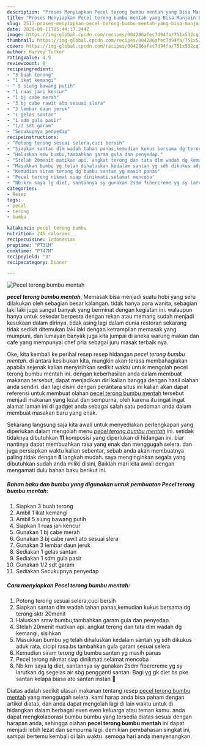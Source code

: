 ```yaml
---
description: "Proses Menyiapkan Pecel terong bumbu mentah yang Bisa Manjain Lidah"
title: "Proses Menyiapkan Pecel terong bumbu mentah yang Bisa Manjain Lidah"
slug: 2517-proses-menyiapkan-pecel-terong-bumbu-mentah-yang-bisa-manjain-lidah
date: 2020-09-11T05:44:17.244Z
image: https://img-global.cpcdn.com/recipes/004286afec7d94fa/751x532cq70/pecel-terong-bumbu-mentah-foto-resep-utama.jpg
thumbnail: https://img-global.cpcdn.com/recipes/004286afec7d94fa/751x532cq70/pecel-terong-bumbu-mentah-foto-resep-utama.jpg
cover: https://img-global.cpcdn.com/recipes/004286afec7d94fa/751x532cq70/pecel-terong-bumbu-mentah-foto-resep-utama.jpg
author: Harvey Tucker
ratingvalue: 4.9
reviewcount: 8
recipeingredient:
- "3 buah terong"
- "1 ikat kemangi"
- " 5 siung bawang putih"
- "1 ruas jari kencur"
- "1 bj cabe merah"
- "3 bj cabe rawit ato sesuai slera"
- "3 lembar daun jeruk"
- "1 gelas santan"
- "1 sdm gula pasir"
- "1/2 sdt garam"
- "Secukupnya penyedap"
recipeinstructions:
- "Potong terong sesuai selera,cuci bersih"
- "Siapkan santan dlm wadah tahan panas,kemudian kukus bersama dg terong sktr 20menit"
- "Haluskan smw bumbu,tambahkan garam gula dan penyedap."
- "Stelah 20menit matikan api. angkat terong dan tata dlm wadah dg kemangi, sisihkan"
- "Masukkan bumbu yg telah dihaluskan kedalam santan yg sdh dikukus aduk rata, cicipi rasa.bs tambahkan gula garam sesuai selera"
- "Kemudian siram terong dg bumbu santan yg masih panas"
- "Pecel terong nikmat siap dinikmati.selamat mencoba"
- "Nb:krn saya lg diet, santannya sy gunakan 2sdm fibercreme yg sy larutkan dg segelas air sbg pengganti santan. Bagi yg gk diet bs pke santan kelapa biasa ato santan instan 🤗"
categories:
- Resep
tags:
- pecel
- terong
- bumbu

katakunci: pecel terong bumbu 
nutrition: 245 calories
recipecuisine: Indonesian
preptime: "PT31M"
cooktime: "PT47M"
recipeyield: "3"
recipecategory: Dinner

---
```



![Pecel terong bumbu mentah](https://img-global.cpcdn.com/recipes/004286afec7d94fa/751x532cq70/pecel-terong-bumbu-mentah-foto-resep-utama.jpg)

<b><i>pecel terong bumbu mentah</i></b>, Memasak bisa menjadi suatu hobi yang seru dilakukan oleh sebagian besar kalangan. tidak hanya para wanita, sebagian laki laki juga sangat banyak yang berminat dengan kegiatan ini. walaupun hanya untuk sekedar berpesta dengan rekan atau memang sudah menjadi kesukaan dalam dirinya. tidak asing lagi dalam dunia restoran sekarang tidak sedikit ditemukan laki laki dengan ketrampilan memasak yang mumpuni, dan lumayan banyak juga kita jumpai di aneka warung makan dan cafe yang mempunyai chef pria sebagai juru masak terbaik nya.



Oke, kita kembali ke perihal resep resep hidangan <i>pecel terong bumbu mentah</i>. di antara kesibukan kita, mungkin akan terasa membahagiakan apabila sejenak kalian menyisihkan sedikit waktu untuk mengolah pecel terong bumbu mentah ini. dengan keberhasilan anda dalam membuat makanan tersebut, dapat menjadikan diri kalian bangga dengan hasil olahan anda sendiri. dan lagi disini dengan perantara situs ini kalian akan dapat referensi untuk membuat olahan <u>pecel terong bumbu mentah</u> tersebut menjadi makanan yang lezat dan sempurna, oleh karena itu ingat ingat alamat laman ini di gadget anda sebagai salah satu pedoman anda dalam membuat masakan baru yang enak.


Sekarang langsung saja kita awali untuk menyediakan perlengkapan yang diperlukan dalam mengolah menu <u><i>pecel terong bumbu mentah</i></u> ini. setidak tidaknya dibutuhkan <b>11</b> komposisi yang diperlukan di hidangan ini. biar nantinya dapat membuahkan rasa yang enak dan menggugah selera. dan juga persiapkan waktu kalian sebentar, sebab anda akan membuatnya paling tidak dengan <b>8</b> langkah mudah. saya menginginkan segala yang dibutuhkan sudah anda miliki disini, Baiklah mari kita awali dengan mengamati dulu bahan baku berikut ini.

<!--inarticleads1-->

##### Bahan baku dan bumbu yang digunakan untuk pembuatan Pecel terong bumbu mentah:

1. Siapkan 3 buah terong
1. Ambil 1 ikat kemangi
1. Ambil  5 siung bawang putih
1. Siapkan 1 ruas jari kencur
1. Gunakan 1 bj cabe merah
1. Gunakan 3 bj cabe rawit ato sesuai slera
1. Gunakan 3 lembar daun jeruk
1. Sediakan 1 gelas santan
1. Sediakan 1 sdm gula pasir
1. Gunakan 1/2 sdt garam
1. Sediakan Secukupnya penyedap




<!--inarticleads2-->

##### Cara menyiapkan Pecel terong bumbu mentah:

1. Potong terong sesuai selera,cuci bersih
1. Siapkan santan dlm wadah tahan panas,kemudian kukus bersama dg terong sktr 20menit
1. Haluskan smw bumbu,tambahkan garam gula dan penyedap.
1. Stelah 20menit matikan api. angkat terong dan tata dlm wadah dg kemangi, sisihkan
1. Masukkan bumbu yg telah dihaluskan kedalam santan yg sdh dikukus aduk rata, cicipi rasa.bs tambahkan gula garam sesuai selera
1. Kemudian siram terong dg bumbu santan yg masih panas
1. Pecel terong nikmat siap dinikmati.selamat mencoba
1. Nb:krn saya lg diet, santannya sy gunakan 2sdm fibercreme yg sy larutkan dg segelas air sbg pengganti santan. Bagi yg gk diet bs pke santan kelapa biasa ato santan instan 🤗




Diatas adalah sedikit ulasan makanan tentang resep <u>pecel terong bumbu mentah</u> yang menggugah selera. kami harap anda bisa paham dengan artikel diatas, dan anda dapat mengolah lagi di lain waktu untuk di hidangkan dalam berbagai even even keluarga atau teman kamu. anda dapat mengkolaborasi bumbu bumbu yang tersedia diatas sesuai dengan harapan anda, sehingga olahan <b>pecel terong bumbu mentah</b> ini dapat menjadi lebih lezat dan sempurna lagi. demikian pembahasan singkat ini, sampai bertemu kembali di lain waktu. semoga hari anda menyenangkan.

